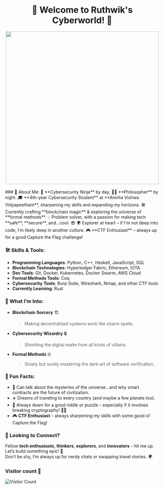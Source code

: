 <div align="center">
  <h1><b>👾 Welcome to Ruthwik's Cyberworld! 👾</b></h1>
</div>

<div align="center">
  <img src="https://user-images.githubusercontent.com/74038190/225813708-98b745f2-7d22-48cf-9150-083f1b00d6c9.gif" width="500"><br><br>

</div>
### 🎉 About Me:
🤖 **Cybersecurity Ninja** by day, 🧘‍♂️ **Philosopher** by night.  
🎓 **4th-year Cybersecurity Student** at **Amrita Vishwa Vidyapeetham**, sharpening my skills and expanding my horizons.  
🛠️ Currently crafting **blockchain magic** & exploring the universe of **formal methods**.  
💡 Problem solver, with a passion for making tech **safe**, **secure**, and...cool. 😎  
🌍 Explorer at heart – if I'm not deep into code, I’m likely deep in another culture.  
🎮 **CTF Enthusiast** – always up for a good Capture the Flag challenge!

### 🛠️ Skills & Tools:
- **Programming Languages**: Python, C++, Haskell, JavaScript, SQL  
- **Blockchain Technologies**: Hyperledger Fabric, Ethereum, IOTA  
- **Dev Tools**: Git, Docker, Kubernetes, Docker Swarm, AWS Cloud  
- **Formal Methods Tools**: Coq  
- **Cybersecurity Tools**: Burp Suite, Wireshark, Nmap, and other CTF tools  
- **Currently Learning**: Rust  

### 🔮 What I’m Into:
- **Blockchain Sorcery** 🏗️  
  > Making decentralized systems work like charm spells.  
- **Cybersecurity Wizardry** 🔒  
  > Shielding the digital realm from all kinds of villains.  
- **Formal Methods** 🤓  
  > Slowly but surely mastering the dark art of software verification.  

### 🧠 Fun Facts:
- 🌌 Can talk about the mysteries of the universe...and why smart contracts are the future of civilization.  
- ✈️ Dreams of traveling to every country (and maybe a few planets too).  
- 🧩 Always down for a good riddle or puzzle – especially if it involves breaking cryptography! 🕵️‍♂️  
- 🎮 **CTF Enthusiast** – always sharpening my skills with some good ol' Capture the Flag!

### 🌟 Looking to Connect?
Fellow **tech enthusiasts**, **thinkers**, **explorers**, and **innovators** – hit me up. Let’s build something epic! 🚀  
Don’t be shy, I’m always up for nerdy chats or swapping travel stories. 🌍
### Visitor count 🧐
![Visitor Count](https://profile-counter.glitch.me/{wise4rmgod}/count.svg)
